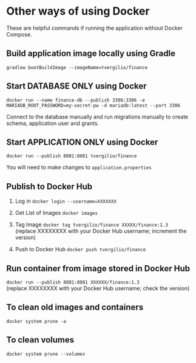 # Other ways of using Docker
These are helpful commands if running the application without Docker Compose.

## Build application image locally using Gradle
`gradlew bootBuildImage --imageName=tvergilio/finance`

## Start DATABASE ONLY using Docker
`docker run --name finance-db --publish 3306:3306 -e MARIADB_ROOT_PASSWORD=my-secret-pw -d mariadb:latest --port 3306`

Connect to the database manually and run migrations manually to create schema, application user and grants.

## Start APPLICATION ONLY using Docker
`docker run --publish 8081:8081 tvergilio/finance`

You will need to make changes to `application.properties`

## Publish to Docker Hub
1. Log in
   `docker login --username=XXXXXXX`

2. Get List of Images
   `docker images`

3. Tag Image
   `docker tag tvergilio/finance XXXXX/finance:1.3`<br/>
   (replace XXXXXXXX with your Docker Hub username; increment the version)

4. Push to Docker Hub
   `docker push tvergilio/finance`

## Run container from image stored in Docker Hub
`docker run --publish 8081:8081 XXXXXX/finance:1.3`<br/>
(replace XXXXXXXX with your Docker Hub username; check the version)

## To clean old images and containers
`docker system prune -a`<br/>

## To clean volumes
`docker system prune --volumes`